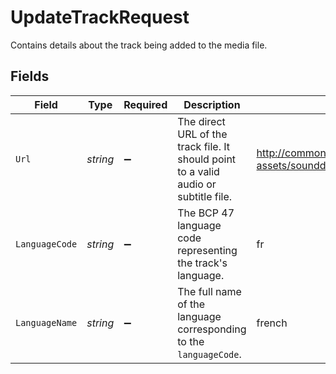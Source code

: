# UpdateTrackRequest

Contains details about the track being added to the media file.


## Fields

| Field                                                                                | Type                                                                                 | Required                                                                             | Description                                                                          | Example                                                                              |
| ------------------------------------------------------------------------------------ | ------------------------------------------------------------------------------------ | ------------------------------------------------------------------------------------ | ------------------------------------------------------------------------------------ | ------------------------------------------------------------------------------------ |
| `Url`                                                                                | *string*                                                                             | :heavy_minus_sign:                                                                   | The direct URL of the track file. It should point to a valid audio or subtitle file. | http://commondatastorage.googleapis.com/codeskulptor-assets/sounddogs/thrust.vtt     |
| `LanguageCode`                                                                       | *string*                                                                             | :heavy_minus_sign:                                                                   | The BCP 47 language code representing the track's language.                          | fr                                                                                   |
| `LanguageName`                                                                       | *string*                                                                             | :heavy_minus_sign:                                                                   | The full name of the language corresponding to the `languageCode`.                   | french                                                                               |